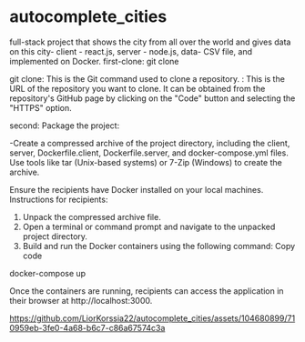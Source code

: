 # autocomplete_cities
full-stack project that shows the city from all over the world and gives data on this city- client - react.js, server - node.js, data- CSV file, and implemented on Docker.
first-clone:
git clone <repository-url>

git clone: This is the Git command used to clone a repository.
<repository-url>: This is the URL of the repository you want to clone. It can be obtained from the repository's GitHub page by clicking on the "Code" button and selecting the "HTTPS" option.

second:
Package the project:

-Create a compressed archive of the project directory, including the client, server, Dockerfile.client, Dockerfile.server, and docker-compose.yml files.
Use tools like tar (Unix-based systems) or 7-Zip (Windows) to create the archive.

Ensure the recipients have Docker installed on your local machines.
Instructions for recipients:

1. Unpack the compressed archive file.
2. Open a terminal or command prompt and navigate to the unpacked project directory.
3. Build and run the Docker containers using the following command:
Copy code


docker-compose up


Once the containers are running, recipients can access the application in their browser at http://localhost:3000.


https://github.com/LiorKorssia22/autocomplete_cities/assets/104680899/710959eb-3fe0-4a68-b6c7-c86a67574c3a


